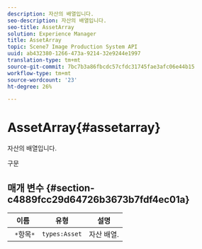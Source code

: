 ```yaml
---
description: 자산의 배열입니다.
seo-description: 자산의 배열입니다.
seo-title: AssetArray
solution: Experience Manager
title: AssetArray
topic: Scene7 Image Production System API
uuid: ab432380-1266-473a-9214-32e9244e1997
translation-type: tm+mt
source-git-commit: 7bc7b3a86fbcdc57cfdc31745fae3afc06e44b15
workflow-type: tm+mt
source-wordcount: '23'
ht-degree: 26%

---
```



# AssetArray{#assetarray}

자산의 배열입니다.

구문

## 매개 변수 {#section-c4889fcc29d64726b3673b7fdf4ec01a}

| 이름 | 유형 | 설명 |
|---|---|---|
| ` *`항목`*` | `types:Asset` | 자산 배열. |

